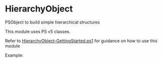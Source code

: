 
# HierarchyObject
PSObject to build simple hierarchical structures

This module uses PS v5 classes.

Refer to [HierarchyObject-GettingStarted.ps1](HierarchyObject-GettingStarted.ps1) for guidance on how to use this module

Example: 
